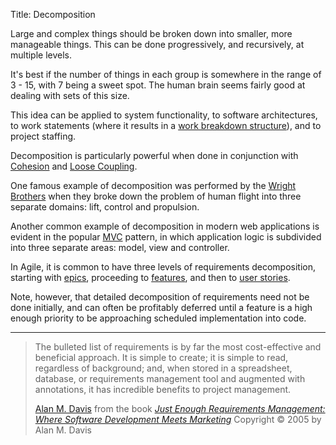 Title:  Decomposition

Large and complex things should be broken down into smaller, more manageable things. This can be done progressively, and recursively, at multiple levels.

It's best if the number of things in each group is somewhere in the range of 3 - 15, with 7 being a sweet spot. The human brain seems fairly good at dealing with sets of this size.

This idea can be applied to system functionality, to software architectures, to work statements (where it results in a <a href="https://en.wikipedia.org/wiki/Work_breakdown_structure" target="ref">work breakdown structure</a>), and to project staffing.

Decomposition is particularly powerful when done in conjunction with [Cohesion][] and [Loose Coupling][loose].

One famous example of decomposition was performed by the <a href="http://www.nytimes.com/2003/12/09/news/earliest-days-takeoff-how-the-wright-brothers-did-what-no-one-else-could.html?pagewanted=all" target="ref">Wright Brothers</a> when they broke down the problem of human flight into three separate domains: lift, control and propulsion.

Another common example of decomposition in modern web applications is evident in the popular <a href="https://en.wikipedia.org/wiki/Model–view–controller" target="ref">MVC</a> pattern, in which application logic is subdivided into three separate areas: model, view and controller.

In Agile, it is common to have three levels of requirements decomposition, starting with <a href="http://www.scaledagileframework.com/epic/" target="ref">epics</a>, proceeding to <a href="https://www.symphonious.net/2006/05/18/features-vs-stories/" target="ref">features</a>, and then to <a href="https://www.mountaingoatsoftware.com/agile/user-stories" target="ref">user stories</a>.

Note, however, that detailed decomposition of requirements need not be done initially, and can often be profitably deferred until a feature is a high enough priority to be approaching scheduled implementation into code.

----

<blockquote>
<p>
The bulleted list of requirements is by far the most cost-effective and beneficial approach. It is simple to create; it is simple to read, regardless of background; and, when stored in a spreadsheet, database, or requirements management tool and augmented with annotations, it has incredible benefits to project management.</p>

<footer>
<a href="http://en.wikipedia.org/wiki/Alan_M._Davis" target="ref">Alan M. Davis</a> from the book <cite><a href="bibliography.html#davis-2005">Just Enough Requirements Management: Where Software Development Meets Marketing</a></cite> Copyright &copy; 2005 by Alan M. Davis
</footer>
</blockquote>

[cohesion]: cohesion.html
[loose]: loose-coupling.html

